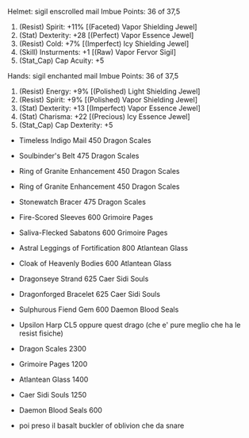 Helmet: sigil enscrolled mail
Imbue Points: 36 of 37,5
1. (Resist) Spirit: +11% [(Faceted) Vapor Shielding Jewel]
2. (Stat) Dexterity: +28 [(Perfect) Vapor Essence Jewel]
3. (Resist) Cold: +7% [(Imperfect) Icy Shielding Jewel]
4. (Skill) Insturments: +1 [(Raw) Vapor Fervor Sigil]
5. (Stat_Cap) Cap Acuity: +5

Hands: sigil enchanted mail
Imbue Points: 36 of 37,5
1. (Resist) Energy: +9% [(Polished) Light Shielding Jewel]
2. (Resist) Spirit: +9% [(Polished) Vapor Shielding Jewel]
3. (Stat) Dexterity: +13 [(Imperfect) Vapor Essence Jewel]
4. (Stat) Charisma: +22 [(Precious) Icy Essence Jewel]
5. (Stat_Cap) Cap Dexterity: +5

+ Timeless Indigo Mail             450 Dragon Scales
+ Soulbinder's Belt                475 Dragon Scales
+ Ring of Granite Enhancement      450 Dragon Scales
+ Ring of Granite Enhancement      450 Dragon Scales
+ Stonewatch Bracer                475 Dragon Scales
+ Fire-Scored Sleeves              600 Grimoire Pages
+ Saliva-Flecked Sabatons          600 Grimoire Pages
+ Astral Leggings of Fortification 800 Atlantean Glass
+ Cloak of Heavenly Bodies         600 Atlantean Glass
+ Dragonseye Strand                625 Caer Sidi Souls
+ Dragonforged Bracelet            625 Caer Sidi Souls
+ Sulphurous Fiend Gem             600 Daemon Blood Seals
+ Upsilon Harp                     CL5 oppure quest drago (che e' pure meglio che ha le resist fisiche)

+ Dragon Scales      2300
+ Grimoire Pages     1200
+ Atlantean Glass    1400
+ Caer Sidi Souls    1250
+ Daemon Blood Seals  600

+ poi preso il basalt buckler of oblivion che da snare
